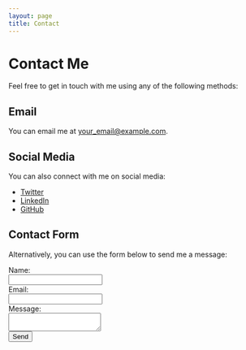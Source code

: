 ```yaml
---
layout: page
title: Contact
---
```


# Contact Me

Feel free to get in touch with me using any of the following methods:

## Email

You can email me at [your_email@example.com](mailto:your_email@example.com).

## Social Media

You can also connect with me on social media:

- [Twitter](https://twitter.com/your_twitter_handle)
- [LinkedIn](https://www.linkedin.com/in/your_linkedin_profile)
- [GitHub](https://github.com/your_github_username)

## Contact Form

Alternatively, you can use the form below to send me a message:

<form action="https://formspree.io/your_email@example.com" method="POST">
  <label for="name">Name:</label><br>
  <input type="text" id="name" name="name"><br>
  <label for="email">Email:</label><br>
  <input type="email" id="email" name="email"><br>
  <label for="message">Message:</label><br>
  <textarea id="message" name="message"></textarea><br>
  <input type="submit" value="Send">
</form>
